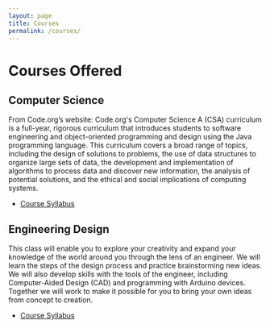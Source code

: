 ```yaml
---
layout: page
title: Courses
permalink: /courses/
---
```


# Courses Offered

## Computer Science

From Code.org’s website: Code.org's Computer Science A (CSA) curriculum is a full-year, rigorous curriculum that 
introduces students to software engineering and object-oriented programming and design using the Java programming 
language. This curriculum covers a broad range of topics, including the design of solutions to problems, the use of 
data structures to organize large sets of data, the development and implementation of algorithms to process data and 
discover new information, the analysis of potential solutions, and the ethical and social implications of computing systems.

- [Course Syllabus](/assets/documents/ComputerScienceSyllabus.pdf)



## Engineering Design

This class will enable you to explore your creativity and expand your knowledge of the world around you through the 
lens of an engineer. We will learn the steps of the design process and practice brainstorming new ideas. We will also 
develop skills with the tools of the engineer, including Computer-Aided Design (CAD) and programming with Arduino 
devices. Together we will work to make it possible for you to bring your own ideas from concept to creation. 

- [Course Syllabus](/assets/documents/EngineeringDesignSyllabus.pdf)




